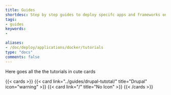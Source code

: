 ```yaml
---
title: Guides
shortdesc: Step by step guides to deploy specifc apps and frameworks on Clever Cloud
tags:
- guides
keywords:
- 

aliases:
- /doc/deploy/applications/docker/tutorials
type: "docs"
comments: false
---
```

Here goes all the the tutorials in cute cards

{{< cards >}}
  {{< card link="../guides/drupal-tutotal/" title="Drupal" icon="warning" >}}
  {{< card link="/" title="No Icon" >}}
{{< /cards >}}